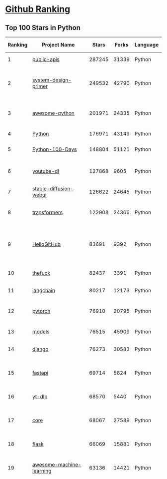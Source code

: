 [Github Ranking](../README.md)
==========

## Top 100 Stars in Python

| Ranking | Project Name | Stars | Forks | Language | Open Issues | Description | Last Commit |
| ------- | ------------ | ----- | ----- | -------- | ----------- | ----------- | ----------- |
| 1 | [public-apis](https://github.com/public-apis/public-apis) | 287245 | 31339 | Python | 2 | A collective list of free APIs | 2024-03-20T20:17:29Z |
| 2 | [system-design-primer](https://github.com/donnemartin/system-design-primer) | 249532 | 42790 | Python | 197 | Learn how to design large-scale systems. Prep for the system design interview.  Includes Anki flashcards. | 2024-03-12T03:11:27Z |
| 3 | [awesome-python](https://github.com/vinta/awesome-python) | 201971 | 24335 | Python | 0 | An opinionated list of awesome Python frameworks, libraries, software and resources. | 2024-03-23T13:46:20Z |
| 4 | [Python](https://github.com/TheAlgorithms/Python) | 176971 | 43149 | Python | 31 | All Algorithms implemented in Python | 2024-03-25T07:43:24Z |
| 5 | [Python-100-Days](https://github.com/jackfrued/Python-100-Days) | 148804 | 51121 | Python | 522 | Python - 100天从新手到大师 | 2024-03-24T01:21:44Z |
| 6 | [youtube-dl](https://github.com/ytdl-org/youtube-dl) | 127868 | 9605 | Python | 3751 | Command-line program to download videos from YouTube.com and other video sites | 2024-03-23T15:30:14Z |
| 7 | [stable-diffusion-webui](https://github.com/AUTOMATIC1111/stable-diffusion-webui) | 126622 | 24645 | Python | 1957 | Stable Diffusion web UI | 2024-03-25T03:38:55Z |
| 8 | [transformers](https://github.com/huggingface/transformers) | 122908 | 24366 | Python | 794 | 🤗 Transformers: State-of-the-art Machine Learning for Pytorch, TensorFlow, and JAX. | 2024-03-25T09:53:13Z |
| 9 | [HelloGitHub](https://github.com/521xueweihan/HelloGitHub) | 83691 | 9392 | Python | 106 | :octocat: 分享 GitHub 上有趣、入门级的开源项目。Share interesting, entry-level open source projects on GitHub. | 2024-03-01T09:52:31Z |
| 10 | [thefuck](https://github.com/nvbn/thefuck) | 82437 | 3391 | Python | 243 | Magnificent app which corrects your previous console command. | 2024-02-28T12:15:14Z |
| 11 | [langchain](https://github.com/langchain-ai/langchain) | 80217 | 12173 | Python | 1150 | 🦜🔗 Build context-aware reasoning applications | 2024-03-25T10:01:43Z |
| 12 | [pytorch](https://github.com/pytorch/pytorch) | 76910 | 20795 | Python | 12818 | Tensors and Dynamic neural networks in Python with strong GPU acceleration | 2024-03-25T09:48:35Z |
| 13 | [models](https://github.com/tensorflow/models) | 76515 | 45909 | Python | 1046 | Models and examples built with TensorFlow | 2024-03-19T00:33:58Z |
| 14 | [django](https://github.com/django/django) | 76273 | 30583 | Python | 0 | The Web framework for perfectionists with deadlines. | 2024-03-25T07:50:26Z |
| 15 | [fastapi](https://github.com/tiangolo/fastapi) | 69714 | 5824 | Python | 41 | FastAPI framework, high performance, easy to learn, fast to code, ready for production | 2024-03-25T08:38:00Z |
| 16 | [yt-dlp](https://github.com/yt-dlp/yt-dlp) | 68570 | 5440 | Python | 1225 | A feature-rich command-line audio/video downloader | 2024-03-25T00:09:44Z |
| 17 | [core](https://github.com/home-assistant/core) | 68067 | 27589 | Python | 2540 | :house_with_garden: Open source home automation that puts local control and privacy first. | 2024-03-25T10:02:20Z |
| 18 | [flask](https://github.com/pallets/flask) | 66069 | 15881 | Python | 3 | The Python micro framework for building web applications. | 2024-03-22T16:57:18Z |
| 19 | [awesome-machine-learning](https://github.com/josephmisiti/awesome-machine-learning) | 63136 | 14421 | Python | 0 | A curated list of awesome Machine Learning frameworks, libraries and software. | 2024-03-23T15:09:11Z |
| 20 | [funNLP](https://github.com/fighting41love/funNLP) | 62884 | 13987 | Python | 24 | 中英文敏感词、语言检测、中外手机/电话归属地/运营商查询、名字推断性别、手机号抽取、身份证抽取、邮箱抽取、中日文人名库、中文缩写库、拆字词典、词汇情感值、停用词、反动词表、暴恐词表、繁简体转换、英文模拟中文发音、汪峰歌词生成器、职业名称词库、同义词库、反义词库、否定词库、汽车品牌词库、汽车零件词库、连续英文切割、各种中文词向量、公司名字大全、古诗词库、IT词库、财经词库、成语词库、地名词库、历史名人词库、诗词词库、医学词库、饮食词库、法律词库、汽车词库、动物词库、中文聊天语料、中文谣言数据、百度中文问答数据集、句子相似度匹配算法集合、bert资源、文本生成&摘要相关工具、cocoNLP信息抽取工具、国内电话号码正则匹配、清华大学XLORE:中英文跨语言百科知识图谱、清华大学人工智能技术系列报告、自然语言生成、NLU太难了系列、自动对联数据及机器人、用户名黑名单列表、罪名法务名词及分类模型、微信公众号语料、cs224n深度学习自然语言处理课程、中文手写汉字识别、中文自然语言处理 语料/数据集、变量命名神器、分词语料库+代码、任务型对话英文数据集、ASR 语音数据集 + 基于深度学习的中文语音识别系统、笑声检测器、Microsoft多语言数字/单位/如日期时间识别包、中华新华字典数据库及api(包括常用歇后语、成语、词语和汉字)、文档图谱自动生成、SpaCy 中文模型、Common Voice语音识别数据集新版、神经网络关系抽取、基于bert的命名实体识别、关键词(Keyphrase)抽取包pke、基于医疗领域知识图谱的问答系统、基于依存句法与语义角色标注的事件三元组抽取、依存句法分析4万句高质量标注数据、cnocr：用来做中文OCR的Python3包、中文人物关系知识图谱项目、中文nlp竞赛项目及代码汇总、中文字符数据、speech-aligner: 从“人声语音”及其“语言文本”产生音素级别时间对齐标注的工具、AmpliGraph: 知识图谱表示学习(Python)库：知识图谱概念链接预测、Scattertext 文本可视化(python)、语言/知识表示工具：BERT & ERNIE、中文对比英文自然语言处理NLP的区别综述、Synonyms中文近义词工具包、HarvestText领域自适应文本挖掘工具（新词发现-情感分析-实体链接等）、word2word：(Python)方便易用的多语言词-词对集：62种语言/3,564个多语言对、语音识别语料生成工具：从具有音频/字幕的在线视频创建自动语音识别(ASR)语料库、构建医疗实体识别的模型（包含词典和语料标注）、单文档非监督的关键词抽取、Kashgari中使用gpt-2语言模型、开源的金融投资数据提取工具、文本自动摘要库TextTeaser: 仅支持英文、人民日报语料处理工具集、一些关于自然语言的基本模型、基于14W歌曲知识库的问答尝试--功能包括歌词接龙and已知歌词找歌曲以及歌曲歌手歌词三角关系的问答、基于Siamese bilstm模型的相似句子判定模型并提供训练数据集和测试数据集、用Transformer编解码模型实现的根据Hacker News文章标题自动生成评论、用BERT进行序列标记和文本分类的模板代码、LitBank：NLP数据集——支持自然语言处理和计算人文学科任务的100部带标记英文小说语料、百度开源的基准信息抽取系统、虚假新闻数据集、Facebook: LAMA语言模型分析，提供Transformer-XL/BERT/ELMo/GPT预训练语言模型的统一访问接口、CommonsenseQA：面向常识的英文QA挑战、中文知识图谱资料、数据及工具、各大公司内部里大牛分享的技术文档 PDF 或者 PPT、自然语言生成SQL语句（英文）、中文NLP数据增强（EDA）工具、英文NLP数据增强工具 、基于医药知识图谱的智能问答系统、京东商品知识图谱、基于mongodb存储的军事领域知识图谱问答项目、基于远监督的中文关系抽取、语音情感分析、中文ULMFiT-情感分析-文本分类-语料及模型、一个拍照做题程序、世界各国大规模人名库、一个利用有趣中文语料库 qingyun 训练出来的中文聊天机器人、中文聊天机器人seqGAN、省市区镇行政区划数据带拼音标注、教育行业新闻语料库包含自动文摘功能、开放了对话机器人-知识图谱-语义理解-自然语言处理工具及数据、中文知识图谱：基于百度百科中文页面-抽取三元组信息-构建中文知识图谱、masr: 中文语音识别-提供预训练模型-高识别率、Python音频数据增广库、中文全词覆盖BERT及两份阅读理解数据、ConvLab：开源多域端到端对话系统平台、中文自然语言处理数据集、基于最新版本rasa搭建的对话系统、基于TensorFlow和BERT的管道式实体及关系抽取、一个小型的证券知识图谱/知识库、复盘所有NLP比赛的TOP方案、OpenCLaP：多领域开源中文预训练语言模型仓库、UER：基于不同语料+编码器+目标任务的中文预训练模型仓库、中文自然语言处理向量合集、基于金融-司法领域(兼有闲聊性质)的聊天机器人、g2pC：基于上下文的汉语读音自动标记模块、Zincbase 知识图谱构建工具包、诗歌质量评价/细粒度情感诗歌语料库、快速转化「中文数字」和「阿拉伯数字」、百度知道问答语料库、基于知识图谱的问答系统、jieba_fast 加速版的jieba、正则表达式教程、中文阅读理解数据集、基于BERT等最新语言模型的抽取式摘要提取、Python利用深度学习进行文本摘要的综合指南、知识图谱深度学习相关资料整理、维基大规模平行文本语料、StanfordNLP 0.2.0：纯Python版自然语言处理包、NeuralNLP-NeuralClassifier：腾讯开源深度学习文本分类工具、端到端的封闭域对话系统、中文命名实体识别：NeuroNER vs. BertNER、新闻事件线索抽取、2019年百度的三元组抽取比赛：“科学空间队”源码、基于依存句法的开放域文本知识三元组抽取和知识库构建、中文的GPT2训练代码、ML-NLP - 机器学习(Machine Learning)NLP面试中常考到的知识点和代码实现、nlp4han:中文自然语言处理工具集(断句/分词/词性标注/组块/句法分析/语义分析/NER/N元语法/HMM/代词消解/情感分析/拼写检查、XLM：Facebook的跨语言预训练语言模型、用基于BERT的微调和特征提取方法来进行知识图谱百度百科人物词条属性抽取、中文自然语言处理相关的开放任务-数据集-当前最佳结果、CoupletAI - 基于CNN+Bi-LSTM+Attention 的自动对对联系统、抽象知识图谱、MiningZhiDaoQACorpus - 580万百度知道问答数据挖掘项目、brat rapid annotation tool: 序列标注工具、大规模中文知识图谱数据：1.4亿实体、数据增强在机器翻译及其他nlp任务中的应用及效果、allennlp阅读理解:支持多种数据和模型、PDF表格数据提取工具 、 Graphbrain：AI开源软件库和科研工具，目的是促进自动意义提取和文本理解以及知识的探索和推断、简历自动筛选系统、基于命名实体识别的简历自动摘要、中文语言理解测评基准，包括代表性的数据集&基准模型&语料库&排行榜、树洞 OCR 文字识别 、从包含表格的扫描图片中识别表格和文字、语声迁移、Python口语自然语言处理工具集(英文)、 similarity：相似度计算工具包，java编写、海量中文预训练ALBERT模型 、Transformers 2.0 、基于大规模音频数据集Audioset的音频增强 、Poplar：网页版自然语言标注工具、图片文字去除，可用于漫画翻译 、186种语言的数字叫法库、Amazon发布基于知识的人-人开放领域对话数据集 、中文文本纠错模块代码、繁简体转换 、 Python实现的多种文本可读性评价指标、类似于人名/地名/组织机构名的命名体识别数据集 、东南大学《知识图谱》研究生课程(资料)、. 英文拼写检查库 、 wwsearch是企业微信后台自研的全文检索引擎、CHAMELEON：深度学习新闻推荐系统元架构 、 8篇论文梳理BERT相关模型进展与反思、DocSearch：免费文档搜索引擎、 LIDA：轻量交互式对话标注工具 、aili - the fastest in-memory index in the East 东半球最快并发索引 、知识图谱车音工作项目、自然语言生成资源大全 、中日韩分词库mecab的Python接口库、中文文本摘要/关键词提取、汉字字符特征提取器 (featurizer)，提取汉字的特征（发音特征、字形特征）用做深度学习的特征、中文生成任务基准测评 、中文缩写数据集、中文任务基准测评 - 代表性的数据集-基准(预训练)模型-语料库-baseline-工具包-排行榜、PySS3：面向可解释AI的SS3文本分类器机器可视化工具 、中文NLP数据集列表、COPE - 格律诗编辑程序、doccano：基于网页的开源协同多语言文本标注工具 、PreNLP：自然语言预处理库、简单的简历解析器，用来从简历中提取关键信息、用于中文闲聊的GPT2模型：GPT2-chitchat、基于检索聊天机器人多轮响应选择相关资源列表(Leaderboards、Datasets、Papers)、(Colab)抽象文本摘要实现集锦(教程 、词语拼音数据、高效模糊搜索工具、NLP数据增广资源集、微软对话机器人框架 、 GitHub Typo Corpus：大规模GitHub多语言拼写错误/语法错误数据集、TextCluster：短文本聚类预处理模块 Short text cluster、面向语音识别的中文文本规范化、BLINK：最先进的实体链接库、BertPunc：基于BERT的最先进标点修复模型、Tokenizer：快速、可定制的文本词条化库、中文语言理解测评基准，包括代表性的数据集、基准(预训练)模型、语料库、排行榜、spaCy 医学文本挖掘与信息提取 、 NLP任务示例项目代码集、 python拼写检查库、chatbot-list - 行业内关于智能客服、聊天机器人的应用和架构、算法分享和介绍、语音质量评价指标(MOSNet, BSSEval, STOI, PESQ, SRMR)、 用138GB语料训练的法文RoBERTa预训练语言模型 、BERT-NER-Pytorch：三种不同模式的BERT中文NER实验、无道词典 - 有道词典的命令行版本，支持英汉互查和在线查询、2019年NLP亮点回顾、 Chinese medical dialogue data 中文医疗对话数据集 、最好的汉字数字(中文数字)-阿拉伯数字转换工具、 基于百科知识库的中文词语多词义/义项获取与特定句子词语语义消歧、awesome-nlp-sentiment-analysis - 情感分析、情绪原因识别、评价对象和评价词抽取、LineFlow：面向所有深度学习框架的NLP数据高效加载器、中文医学NLP公开资源整理 、MedQuAD：(英文)医学问答数据集、将自然语言数字串解析转换为整数和浮点数、Transfer Learning in Natural Language Processing (NLP) 、面向语音识别的中文/英文发音辞典、Tokenizers：注重性能与多功能性的最先进分词器、CLUENER 细粒度命名实体识别 Fine Grained Named Entity Recognition、 基于BERT的中文命名实体识别、中文谣言数据库、NLP数据集/基准任务大列表、nlp相关的一些论文及代码, 包括主题模型、词向量(Word Embedding)、命名实体识别(NER)、文本分类(Text Classificatin)、文本生成(Text Generation)、文本相似性(Text Similarity)计算等，涉及到各种与nlp相关的算法，基于keras和tensorflow 、Python文本挖掘/NLP实战示例、 Blackstone：面向非结构化法律文本的spaCy pipeline和NLP模型通过同义词替换实现文本“变脸” 、中文 预训练 ELECTREA 模型: 基于对抗学习 pretrain Chinese Model 、albert-chinese-ner - 用预训练语言模型ALBERT做中文NER 、基于GPT2的特定主题文本生成/文本增广、开源预训练语言模型合集、多语言句向量包、编码、标记和实现：一种可控高效的文本生成方法、 英文脏话大列表 、attnvis：GPT2、BERT等transformer语言模型注意力交互可视化、CoVoST：Facebook发布的多语种语音-文本翻译语料库，包括11种语言(法语、德语、荷兰语、俄语、西班牙语、意大利语、土耳其语、波斯语、瑞典语、蒙古语和中文)的语音、文字转录及英文译文、Jiagu自然语言处理工具 - 以BiLSTM等模型为基础，提供知识图谱关系抽取 中文分词 词性标注 命名实体识别 情感分析 新词发现 关键词 文本摘要 文本聚类等功能、用unet实现对文档表格的自动检测，表格重建、NLP事件提取文献资源列表 、 金融领域自然语言处理研究资源大列表、CLUEDatasetSearch - 中英文NLP数据集：搜索所有中文NLP数据集，附常用英文NLP数据集 、medical_NER - 中文医学知识图谱命名实体识别 、(哈佛)讲因果推理的免费书、知识图谱相关学习资料/数据集/工具资源大列表、Forte：灵活强大的自然语言处理pipeline工具集 、Python字符串相似性算法库、PyLaia：面向手写文档分析的深度学习工具包、TextFooler：针对文本分类/推理的对抗文本生成模块、Haystack：灵活、强大的可扩展问答(QA)框架、中文关键短语抽取工具 | 2024-03-06T12:50:47Z |
| 21 | [ansible](https://github.com/ansible/ansible) | 60727 | 23638 | Python | 530 | Ansible is a radically simple IT automation platform that makes your applications and systems easier to deploy and maintain. Automate everything from code deployment to network configuration to cloud management, in a language that approaches plain English, using SSH, with no agents to install on remote systems. https://docs.ansible.com. | 2024-03-24T17:35:36Z |
| 22 | [keras](https://github.com/keras-team/keras) | 60721 | 19308 | Python | 214 | Deep Learning for humans | 2024-03-25T05:37:43Z |
| 23 | [cpython](https://github.com/python/cpython) | 59042 | 28653 | Python | 6927 | The Python programming language | 2024-03-25T09:38:46Z |
| 24 | [whisper](https://github.com/openai/whisper) | 58535 | 6686 | Python | 0 | Robust Speech Recognition via Large-Scale Weak Supervision | 2024-03-20T15:57:33Z |
| 25 | [scikit-learn](https://github.com/scikit-learn/scikit-learn) | 57759 | 24936 | Python | 1632 | scikit-learn: machine learning in Python | 2024-03-25T05:07:37Z |
| 26 | [manim](https://github.com/3b1b/manim) | 57086 | 5534 | Python | 393 | Animation engine for explanatory math videos | 2024-03-21T17:36:22Z |
| 27 | [PayloadsAllTheThings](https://github.com/swisskyrepo/PayloadsAllTheThings) | 56167 | 13860 | Python | 0 | A list of useful payloads and bypass for Web Application Security and Pentest/CTF | 2024-03-09T16:18:50Z |
| 28 | [d2l-zh](https://github.com/d2l-ai/d2l-zh) | 55665 | 10318 | Python | 0 | 《动手学深度学习》：面向中文读者、能运行、可讨论。中英文版被70多个国家的500多所大学用于教学。 | 2024-03-18T07:40:13Z |
| 29 | [gpt4free](https://github.com/xtekky/gpt4free) | 54947 | 12560 | Python | 103 | The official gpt4free repository \| various collection of powerful language models | 2024-03-24T17:59:18Z |
| 30 | [gpt_academic](https://github.com/binary-husky/gpt_academic) | 53267 | 6746 | Python | 210 | 为GPT/GLM等LLM大语言模型提供实用化交互接口，特别优化论文阅读/润色/写作体验，模块化设计，支持自定义快捷按钮&函数插件，支持Python和C++等项目剖析&自译解功能，PDF/LaTex论文翻译&总结功能，支持并行问询多种LLM模型，支持chatglm3等本地模型。接入通义千问, deepseekcoder, 讯飞星火, 文心一言, llama2, rwkv, claude2, moss等。 | 2024-03-25T01:54:31Z |
| 31 | [localstack](https://github.com/localstack/localstack) | 51744 | 3779 | Python | 297 | 💻 A fully functional local AWS cloud stack. Develop and test your cloud & Serverless apps offline | 2024-03-25T09:46:18Z |
| 32 | [llama](https://github.com/meta-llama/llama) | 51600 | 8876 | Python | 290 | Inference code for Llama models | 2024-03-23T08:33:00Z |
| 33 | [face_recognition](https://github.com/ageitgey/face_recognition) | 51434 | 13264 | Python | 731 | The world's simplest facial recognition api for Python and the command line | 2024-02-24T12:51:59Z |
| 34 | [requests](https://github.com/psf/requests) | 51224 | 9179 | Python | 201 | A simple, yet elegant, HTTP library. | 2024-03-22T18:28:11Z |
| 35 | [sherlock](https://github.com/sherlock-project/sherlock) | 50711 | 6056 | Python | 71 | 🔎 Hunt down social media accounts by username across social networks | 2024-03-21T07:14:15Z |
| 36 | [scrapy](https://github.com/scrapy/scrapy) | 50565 | 10293 | Python | 432 | Scrapy, a fast high-level web crawling & scraping framework for Python. | 2024-03-22T20:30:44Z |
| 37 | [Real-Time-Voice-Cloning](https://github.com/CorentinJ/Real-Time-Voice-Cloning) | 50438 | 8476 | Python | 177 | Clone a voice in 5 seconds to generate arbitrary speech in real-time | 2024-03-14T02:45:00Z |
| 38 | [private-gpt](https://github.com/zylon-ai/private-gpt) | 50323 | 6687 | Python | 154 | Interact with your documents using the power of GPT, 100% privately, no data leaks | 2024-03-22T20:44:45Z |
| 39 | [gpt-engineer](https://github.com/gpt-engineer-org/gpt-engineer) | 49906 | 6477 | Python | 22 | Specify what you want it to build, the AI asks for clarification, and then builds it. | 2024-03-23T12:28:08Z |
| 40 | [you-get](https://github.com/soimort/you-get) | 49123 | 9289 | Python | 0 | :arrow_double_down: Dumb downloader that scrapes the web | 2024-03-04T02:17:52Z |
| 41 | [rich](https://github.com/Textualize/rich) | 46757 | 1658 | Python | 176 | Rich is a Python library for rich text and beautiful formatting in the terminal. | 2024-03-21T22:20:15Z |
| 42 | [yolov5](https://github.com/ultralytics/yolov5) | 46123 | 15399 | Python | 114 | YOLOv5 🚀 in PyTorch > ONNX > CoreML > TFLite | 2024-03-24T17:31:58Z |
| 43 | [big-list-of-naughty-strings](https://github.com/minimaxir/big-list-of-naughty-strings) | 45784 | 2128 | Python | 63 | The Big List of Naughty Strings is a list of strings which have a high probability of causing issues when used as user-input data. | 2023-06-18T16:13:29Z |
| 44 | [DeepFaceLab](https://github.com/iperov/DeepFaceLab) | 45003 | 10076 | Python | 541 | DeepFaceLab is the leading software for creating deepfakes. | 2023-10-24T10:56:48Z |
| 45 | [professional-programming](https://github.com/charlax/professional-programming) | 44759 | 3563 | Python | 1 | A collection of learning resources for curious software engineers | 2024-03-16T00:28:01Z |
| 46 | [open-interpreter](https://github.com/OpenInterpreter/open-interpreter) | 44392 | 3856 | Python | 78 | A natural language interface for computers | 2024-03-24T09:05:51Z |
| 47 | [grok-1](https://github.com/xai-org/grok-1) | 44157 | 7394 | Python | 52 | Grok open release | 2024-03-25T00:28:52Z |
| 48 | [hackingtool](https://github.com/Z4nzu/hackingtool) | 42410 | 4649 | Python | 35 | ALL IN ONE Hacking Tool For Hackers | 2024-03-21T15:53:02Z |
| 49 | [pandas](https://github.com/pandas-dev/pandas) | 41678 | 17221 | Python | 3567 | Flexible and powerful data analysis / manipulation library for Python, providing labeled data structures similar to R data.frame objects, statistical functions, and much more | 2024-03-25T09:14:22Z |
| 50 | [CppCoreGuidelines](https://github.com/isocpp/CppCoreGuidelines) | 41283 | 5356 | Python | 240 | The C++ Core Guidelines are a set of tried-and-true guidelines, rules, and best practices about coding in C++ | 2024-03-11T22:36:01Z |
| 51 | [python-patterns](https://github.com/faif/python-patterns) | 39235 | 6832 | Python | 11 | A collection of design patterns/idioms in Python | 2023-12-18T04:41:53Z |
| 52 | [ChatGLM-6B](https://github.com/THUDM/ChatGLM-6B) | 38692 | 5023 | Python | 532 | ChatGLM-6B: An Open Bilingual Dialogue Language Model \| 开源双语对话语言模型 | 2024-02-18T03:28:46Z |
| 53 | [ailearning](https://github.com/apachecn/ailearning) | 37797 | 11309 | Python | 2 | AiLearning：数据分析+机器学习实战+线性代数+PyTorch+NLTK+TF2 | 2024-03-04T02:15:13Z |
| 54 | [PaddleOCR](https://github.com/PaddlePaddle/PaddleOCR) | 37652 | 7153 | Python | 1100 | Awesome multilingual OCR toolkits based on PaddlePaddle (practical ultra lightweight OCR system, support 80+ languages recognition, provide data annotation and synthesis tools, support training and deployment among server, mobile, embedded and IoT devices) | 2024-03-25T09:30:43Z |
| 55 | [MetaGPT](https://github.com/geekan/MetaGPT) | 37472 | 4423 | Python | 184 | 🌟 The Multi-Agent Framework: First AI Software Company, Towards Natural Language Programming | 2024-03-25T09:53:33Z |
| 56 | [ColossalAI](https://github.com/hpcaitech/ColossalAI) | 37458 | 4199 | Python | 360 | Making large AI models cheaper, faster and more accessible | 2024-03-25T09:52:41Z |
| 57 | [cheat.sh](https://github.com/chubin/cheat.sh) | 37275 | 1738 | Python | 117 | the only cheat sheet you need | 2023-12-11T14:30:27Z |
| 58 | [Deep-Learning-Papers-Reading-Roadmap](https://github.com/floodsung/Deep-Learning-Papers-Reading-Roadmap) | 37252 | 7283 | Python | 48 | Deep Learning papers reading roadmap for anyone who are eager to learn this amazing tech! | 2022-11-27T13:18:32Z |
| 59 | [black](https://github.com/psf/black) | 37179 | 2353 | Python | 351 | The uncompromising Python code formatter | 2024-03-23T02:13:54Z |
| 60 | [bert](https://github.com/google-research/bert) | 36742 | 9463 | Python | 783 | TensorFlow code and pre-trained models for BERT | 2023-10-24T05:28:17Z |
| 61 | [Open-Assistant](https://github.com/LAION-AI/Open-Assistant) | 36511 | 3178 | Python | 223 | OpenAssistant is a chat-based assistant that understands tasks, can interact with third-party systems, and retrieve information dynamically to do so. | 2024-03-23T16:20:09Z |
| 62 | [stablediffusion](https://github.com/Stability-AI/stablediffusion) | 35605 | 4603 | Python | 212 | High-Resolution Image Synthesis with Latent Diffusion Models | 2023-12-21T18:39:11Z |
| 63 | [python-cheatsheet](https://github.com/gto76/python-cheatsheet) | 35176 | 6338 | Python | 5 | Comprehensive Python Cheatsheet | 2024-03-20T12:41:59Z |
| 64 | [wtfpython](https://github.com/satwikkansal/wtfpython) | 34943 | 2621 | Python | 65 | What the f*ck Python? 😱 | 2024-01-30T18:33:54Z |
| 65 | [DragGAN](https://github.com/XingangPan/DragGAN) | 34800 | 3317 | Python | 137 | Official Code for DragGAN (SIGGRAPH 2023) | 2024-01-02T04:17:17Z |
| 66 | [text-generation-webui](https://github.com/oobabooga/text-generation-webui) | 34760 | 4627 | Python | 214 | A Gradio web UI for Large Language Models. Supports transformers, GPTQ, AWQ, EXL2, llama.cpp (GGUF), Llama models. | 2024-03-24T20:19:08Z |
| 67 | [diagrams](https://github.com/mingrammer/diagrams) | 34572 | 2223 | Python | 294 | :art: Diagram as Code for prototyping cloud system architectures | 2024-03-12T20:38:39Z |
| 68 | [TaskMatrix](https://github.com/chenfei-wu/TaskMatrix) | 34466 | 3322 | Python | 215 | None | 2024-01-06T02:41:20Z |
| 69 | [GFPGAN](https://github.com/TencentARC/GFPGAN) | 34306 | 5636 | Python | 318 | GFPGAN aims at developing Practical Algorithms for Real-world Face Restoration. | 2024-03-07T17:31:56Z |
| 70 | [mitmproxy](https://github.com/mitmproxy/mitmproxy) | 34037 | 3871 | Python | 295 | An interactive TLS-capable intercepting HTTP proxy for penetration testers and software developers. | 2024-03-25T09:48:36Z |
| 71 | [airflow](https://github.com/apache/airflow) | 33993 | 13426 | Python | 738 | Apache Airflow - A platform to programmatically author, schedule, and monitor workflows | 2024-03-25T09:50:48Z |
| 72 | [gym](https://github.com/openai/gym) | 33731 | 8547 | Python | 82 | A toolkit for developing and comparing reinforcement learning algorithms. | 2024-02-23T04:21:13Z |
| 73 | [12306](https://github.com/testerSunshine/12306) | 33569 | 9772 | Python | 225 | 12306智能刷票，订票 | 2023-04-02T03:19:43Z |
| 74 | [MockingBird](https://github.com/babysor/MockingBird) | 33552 | 5047 | Python | 456 | 🚀AI拟声: 5秒内克隆您的声音并生成任意语音内容 Clone a voice in 5 seconds to generate arbitrary speech in real-time | 2024-02-28T06:53:34Z |
| 75 | [shadowsocks](https://github.com/shadowsocks/shadowsocks) | 33519 | 18729 | Python | 0 | None | 2023-10-03T14:22:29Z |
| 76 | [Fooocus](https://github.com/lllyasviel/Fooocus) | 33264 | 3911 | Python | 137 | Focus on prompting and generating | 2024-03-23T15:57:41Z |
| 77 | [FastChat](https://github.com/lm-sys/FastChat) | 32798 | 4023 | Python | 611 | An open platform for training, serving, and evaluating large language models. Release repo for Vicuna and Chatbot Arena. | 2024-03-24T23:12:56Z |
| 78 | [XX-Net](https://github.com/XX-net/XX-Net) | 32652 | 7724 | Python | 7890 | A proxy tool to bypass GFW. | 2024-03-06T08:29:05Z |
| 79 | [jieba](https://github.com/fxsjy/jieba) | 32206 | 6693 | Python | 614 | 结巴中文分词 | 2024-03-18T00:28:14Z |
| 80 | [DeepSpeed](https://github.com/microsoft/DeepSpeed) | 32073 | 3778 | Python | 871 | DeepSpeed is a deep learning optimization library that makes distributed training and inference easy, efficient, and effective. | 2024-03-24T17:39:16Z |
| 81 | [ComfyUI](https://github.com/comfyanonymous/ComfyUI) | 29701 | 3080 | Python | 1288 | The most powerful and modular stable diffusion GUI, api and backend with a graph/nodes interface. | 2024-03-24T18:44:56Z |
| 82 | [llama_index](https://github.com/run-llama/llama_index) | 29681 | 3938 | Python | 542 | LlamaIndex is a data framework for your LLM applications | 2024-03-25T08:52:26Z |
| 83 | [Python](https://github.com/geekcomputers/Python) | 29406 | 11875 | Python | 249 | My Python Examples | 2024-03-22T06:23:45Z |
| 84 | [pytorch-image-models](https://github.com/huggingface/pytorch-image-models) | 29318 | 4536 | Python | 72 | PyTorch image models, scripts, pretrained weights -- ResNet, ResNeXT, EfficientNet, NFNet, Vision Transformer (ViT), MobileNet-V3/V2, RegNet, DPN, CSPNet, Swin Transformer, MaxViT, CoAtNet, ConvNeXt, and more | 2024-03-24T00:14:42Z |
| 85 | [poetry](https://github.com/python-poetry/poetry) | 29104 | 2186 | Python | 563 | Python packaging and dependency management made easy | 2024-03-25T09:57:07Z |
| 86 | [fairseq](https://github.com/facebookresearch/fairseq) | 29007 | 6218 | Python | 1084 | Facebook AI Research Sequence-to-Sequence Toolkit written in Python. | 2024-03-23T04:00:21Z |
| 87 | [pytorch-tutorial](https://github.com/yunjey/pytorch-tutorial) | 28930 | 7953 | Python | 66 | PyTorch Tutorial for Deep Learning Researchers | 2023-08-15T10:17:50Z |
| 88 | [stanford_alpaca](https://github.com/tatsu-lab/stanford_alpaca) | 28593 | 3973 | Python | 168 | Code and documentation to train Stanford's Alpaca models, and generate the data. | 2024-03-12T15:41:13Z |
| 89 | [interactive-coding-challenges](https://github.com/donnemartin/interactive-coding-challenges) | 28576 | 4367 | Python | 35 | 120+ interactive Python coding interview challenges (algorithms and data structures).  Includes Anki flashcards. | 2023-09-12T22:51:04Z |
| 90 | [spaCy](https://github.com/explosion/spaCy) | 28508 | 4260 | Python | 83 | 💫 Industrial-strength Natural Language Processing (NLP) in Python | 2024-03-25T09:18:16Z |
| 91 | [detectron2](https://github.com/facebookresearch/detectron2) | 28380 | 7209 | Python | 393 | Detectron2 is a platform for object detection, segmentation and other visual recognition tasks. | 2024-03-22T10:09:07Z |
| 92 | [TTS](https://github.com/coqui-ai/TTS) | 28166 | 3264 | Python | 52 | 🐸💬 - a deep learning toolkit for Text-to-Speech, battle-tested in research and production | 2024-03-15T22:01:37Z |
| 93 | [ChatGPT](https://github.com/acheong08/ChatGPT) | 27878 | 4509 | Python | 11 | Reverse engineered ChatGPT API | 2023-08-02T06:02:10Z |
| 94 | [gradio](https://github.com/gradio-app/gradio) | 27868 | 2041 | Python | 472 | Build and share delightful machine learning apps, all in Python. 🌟 Star to support our work! | 2024-03-25T07:14:22Z |
| 95 | [jax](https://github.com/google/jax) | 27472 | 2508 | Python | 1273 | Composable transformations of Python+NumPy programs: differentiate, vectorize, JIT to GPU/TPU, and more | 2024-03-25T08:57:46Z |
| 96 | [mmdetection](https://github.com/open-mmlab/mmdetection) | 27429 | 9147 | Python | 1328 | OpenMMLab Detection Toolbox and Benchmark | 2024-03-20T13:00:00Z |
| 97 | [ControlNet](https://github.com/lllyasviel/ControlNet) | 27343 | 2494 | Python | 379 | Let us control diffusion models! | 2024-02-25T09:49:39Z |
| 98 | [django-rest-framework](https://github.com/encode/django-rest-framework) | 27333 | 6721 | Python | 53 | Web APIs for Django. 🎸 | 2024-03-24T15:16:57Z |
| 99 | [tqdm](https://github.com/tqdm/tqdm) | 27220 | 1313 | Python | 387 | :zap: A Fast, Extensible Progress Bar for Python and CLI | 2024-03-14T19:37:00Z |
| 100 | [pytorch-lightning](https://github.com/Lightning-AI/pytorch-lightning) | 26578 | 3222 | Python | 661 | Pretrain, finetune and deploy AI models on multiple GPUs, TPUs with zero code changes. | 2024-03-25T09:53:20Z |

